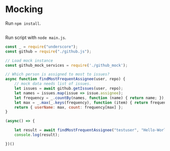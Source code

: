 
# Mocking

Run `npm install`. 

```| {type: 'terminal'}
```

Run script with `node main.js`.

```js | {type: 'file', path: '/Course/Pages/Mocking/main.js'}
const _ = require("underscore");
const github = require("./github.js");

// Load mock instance
const github_mock_services = require('./github_mock');

// Which person is assigned to most to issues?
async function findMostFrequentAssignee(user, repo) {
	// mock data needs list of issues.
	let issues = await github.getIssues(user, repo);
	let names = issues.map(issue => issue.assignee);
	let frequency = _.countBy(names, function (name) { return name; });
	let max = _.max(_.keys(frequency), function (item) { return frequency[item] });
	return { userName: max, count: frequency[max] };
}

(async() => {

	let result = await findMostFrequentAssignee("testuser", "Hello-World");
	console.log(result);

})()

```